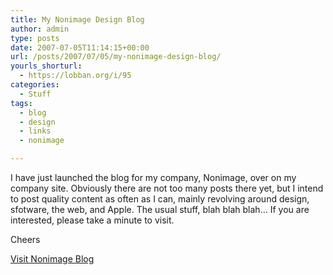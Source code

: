 ```yaml
---
title: My Nonimage Design Blog
author: admin
type: posts
date: 2007-07-05T11:14:15+00:00
url: /posts/2007/07/05/my-nonimage-design-blog/
yourls_shorturl:
  - https://lobban.org/i/95
categories:
  - Stuff
tags:
  - blog
  - design
  - links
  - nonimage

---
```

I have just launched the blog for my company, Nonimage, over on my company site. Obviously there are not too many posts there yet, but I intend to post quality content as often as I can, mainly revolving around design, sfotware, the web, and Apple. The usual stuff, blah blah blah&#8230; If you are interested, please take a minute to visit.

Cheers

[Visit Nonimage Blog][1]

 [1]: http://www.nonimage.com/blog